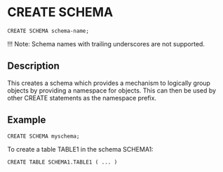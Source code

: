 # CREATE SCHEMA

```no-highlight
CREATE SCHEMA schema-name;
```

!!! Note:
	Schema names with trailing underscores are not supported.

## Description

This creates a schema which provides a mechanism to logically group objects by providing a namespace for objects. This can then be used by other CREATE statements as the namespace prefix.

## Example

```no-highlight
CREATE SCHEMA myschema;
```

To create a table TABLE1 in the schema SCHEMA1:
```
CREATE TABLE SCHEMA1.TABLE1 ( ... )
```

